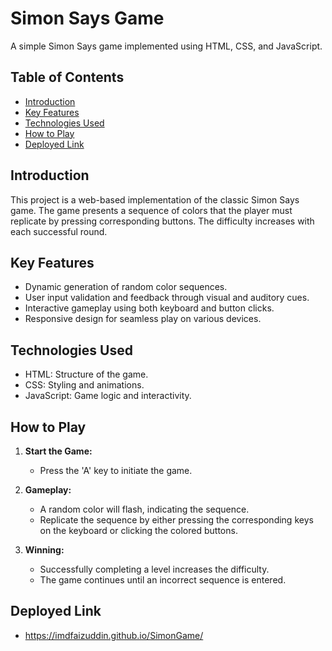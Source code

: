 # Simon Says Game

A simple Simon Says game implemented using HTML, CSS, and JavaScript.

## Table of Contents
- [Introduction](#introduction)
- [Key Features](#key-features)
- [Technologies Used](#technologies-used)
- [How to Play](#how-to-play)
- [Deployed Link](#Deployed-Link)


## Introduction

This project is a web-based implementation of the classic Simon Says game. The game presents a sequence of colors that the player must replicate by pressing corresponding buttons. The difficulty increases with each successful round.

## Key Features

- Dynamic generation of random color sequences.
- User input validation and feedback through visual and auditory cues.
- Interactive gameplay using both keyboard and button clicks.
- Responsive design for seamless play on various devices.

## Technologies Used

- HTML: Structure of the game.
- CSS: Styling and animations.
- JavaScript: Game logic and interactivity.

## How to Play

1. **Start the Game:**
   - Press the 'A' key to initiate the game.
   
2. **Gameplay:**
   - A random color will flash, indicating the sequence.
   - Replicate the sequence by either pressing the corresponding keys on the keyboard or clicking the colored buttons.

3. **Winning:**
   - Successfully completing a level increases the difficulty.
   - The game continues until an incorrect sequence is entered.

## Deployed Link
   - https://imdfaizuddin.github.io/SimonGame/
